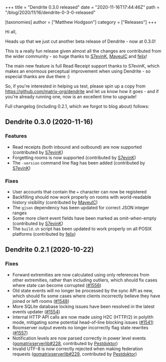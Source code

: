 +++
title = "Dendrite 0.3.0 released"
date = "2020-11-16T17:44:46Z"
path = "/blog/2020/11/16/dendrite-0-3-0-released"

[taxonomies]
author = ["Matthew Hodgson"]
category = ["Releases"]
+++

Hi all,

Heads up that we just cut another beta release of Dendrite - now at 0.3.0!

This is a really fun release given almost all the changes are contributed from
the wider community - so huge thanks to [S7evinK](https://github.com/S7evinK),
[MayeulC](https://github.com/MayeulC) and [felix](https://github.com/felix)!

The main new feature is full Read Receipt support thanks to S7evinK, which
makes an enormous perceptual improvement when using Dendrite - so especial
thanks are due there :)

So, if you're interested in helping us test, please spin up a copy from
<https://github.com/matrix-org/dendrite> and let us know how it goes - and if you're
already running one, now is an excellent time to upgrade!

Full changelog (including 0.2.1, which we forgot to blog about) follows:

## Dendrite 0.3.0 (2020-11-16)

### Features

* Read receipts (both inbound and outbound) are now supported (contributed by [S7evinK](https://github.com/S7evinK))
* Forgetting rooms is now supported (contributed by [S7evinK](https://github.com/S7evinK))
* The `-version` command line flag has been added (contributed by [S7evinK](https://github.com/S7evinK))

### Fixes

* User accounts that contain the `=` character can now be registered
* Backfilling should now work properly on rooms with world-readable history visibility (contributed by [MayeulC](https://github.com/MayeulC))
* The `gjson` dependency has been updated for correct JSON integer ranges
* Some more client event fields have been marked as omit-when-empty (contributed by [S7evinK](https://github.com/S7evinK))
* The `build.sh` script has been updated to work properly on all POSIX platforms (contributed by [felix](https://github.com/felix))

## Dendrite 0.2.1 (2020-10-22)

### Fixes

* Forward extremities are now calculated using only references from other extremities, rather than including outliers, which should fix cases where state can become corrupted ([#1556](https://github.com/matrix-org/dendrite/pull/1556))
* Old state events will no longer be processed by the sync API as new, which should fix some cases where clients incorrectly believe they have joined or left rooms ([#1548](https://github.com/matrix-org/dendrite/pull/1548))
* More SQLite database locking issues have been resolved in the latest events updater ([#1554](https://github.com/matrix-org/dendrite/pull/1554))
* Internal HTTP API calls are now made using H2C (HTTP/2) in polylith mode, mitigating some potential head-of-line blocking issues ([#1541](https://github.com/matrix-org/dendrite/pull/1541))
* Roomserver output events no longer incorrectly flag state rewrites ([#1557](https://github.com/matrix-org/dendrite/pull/1557))
* Notification levels are now parsed correctly in power level events ([gomatrixserverlib#228](https://github.com/matrix-org/gomatrixserverlib/pull/228), contributed by [Pestdoktor](https://github.com/Pestdoktor))
* Invalid UTF-8 is now correctly rejected when making federation requests ([gomatrixserverlib#229](https://github.com/matrix-org/gomatrixserverlib/pull/229), contributed by [Pestdoktor](https://github.com/Pestdoktor))
